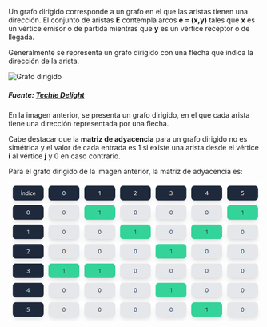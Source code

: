 Un grafo dirigido corresponde a un grafo en el que las aristas tienen una dirección. El conjunto de aristas **E** contempla arcos **e = (x,y)** tales que **x** es un vértice emisor o de partida mientras que **y** es un vértice receptor o de llegada.



Generalmente se representa un grafo dirigido con una flecha que indica la dirección de la arista.



<img src="https://www.techiedelight.com/wp-content/uploads/Eulerian-path-for-directed-graphs.png" width="300" height="300" alt="Grafo dirigido" />

##### Fuente: [Techie Delight](https://www.techiedelight.com/eulerian-path-directed-graph/)



En la imagen anterior, se presenta un grafo dirigido, en el que cada arista tiene una dirección representada por una flecha.



Cabe destacar que la **matriz de adyacencia** para un grafo dirigido no es simétrica y el valor de cada entrada es 1 si existe una arista desde el vértice **i** al vértice **j** y 0 en caso contrario.

Para el grafo dirigido de la imagen anterior, la matriz de adyacencia es:



![Matriz de adyacencia](/img/Ayuda/Grafo/GrafoDirigido/MatrizAdyacencia.png)